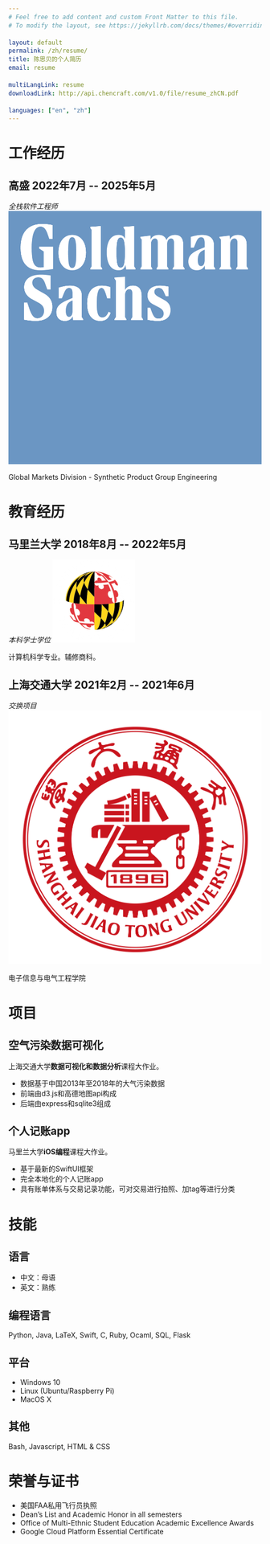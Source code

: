 ```yaml
---
# Feel free to add content and custom Front Matter to this file.
# To modify the layout, see https://jekyllrb.com/docs/themes/#overriding-theme-defaults

layout: default
permalink: /zh/resume/
title: 陈思贝的个人简历
email: resume

multiLangLink: resume
downloadLink: http://api.chencraft.com/v1.0/file/resume_zhCN.pdf

languages: ["en", "zh"]
---
```


# 工作经历

## 高盛 <span class="right">2022年7月 -- 2025年5月</span>

*全栈软件工程师* <img class="logo" src="/assets/images/resume/gs_logo.png" alt="Goldman Sachs Logo">

Global Markets Division - Synthetic Product Group Engineering

# 教育经历

## 马里兰大学 <span class="right">2018年8月 -- 2022年5月</span>

*本科学士学位* <img class="logo" src="/assets/images/resume/umd_logo.png" alt="UMD Logo">

计算机科学专业。辅修商科。

## 上海交通大学 <span class="right">2021年2月 -- 2021年6月</span>

*交换项目* <img class="logo" src="/assets/images/resume/sjtu_logo.png" alt="SJTU Logo">

电子信息与电气工程学院

# 项目

## 空气污染数据可视化

上海交通大学**数据可视化和数据分析**课程大作业。

- 数据基于中国2013年至2018年的大气污染数据
- 前端由d3.js和高德地图api构成
- 后端由express和sqlite3组成

## 个人记账app

马里兰大学**iOS编程**课程大作业。

- 基于最新的SwiftUI框架
- 完全本地化的个人记账app
- 具有账单体系与交易记录功能，可对交易进行拍照、加tag等进行分类

# 技能

## 语言

- 中文：母语
- 英文：熟练

## 编程语言

Python, Java, LaTeX, Swift, C, Ruby, Ocaml, SQL, Flask

## 平台

- Windows 10
- Linux (Ubuntu/Raspberry Pi)
- MacOS X

## 其他

Bash, Javascript, HTML & CSS

# 荣誉与证书

- 美国FAA私用飞行员执照
- Dean’s List and Academic Honor in all semesters
- Office of Multi-Ethnic Student Education Academic Excellence Awards
- Google Cloud Platform Essential Certificate
